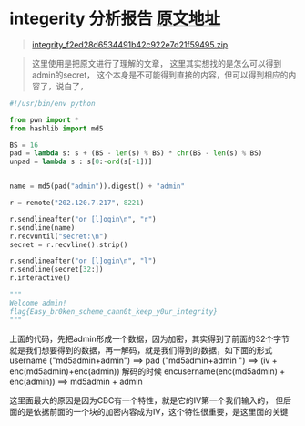 # integerity 分析报告 [原文地址](https://devcraft.io/posts/2017/03/20/integrity-0ctf.html)
> [integrity_f2ed28d6534491b42c922e7d21f59495.zip](./integrity_f2ed28d6534491b42c922e7d21f59495.zip)

> 这里使用是把原文进行了理解的文章，
> 这里其实想找的是怎么可以得到admin的secret， 这个本身是不可能得到直接的内容，但可以得到相应的内容了，说白了，
> 
```python
#!/usr/bin/env python

from pwn import *
from hashlib import md5

BS = 16
pad = lambda s: s + (BS - len(s) % BS) * chr(BS - len(s) % BS) 
unpad = lambda s : s[0:-ord(s[-1])]


name = md5(pad("admin")).digest() + "admin"

r = remote("202.120.7.217", 8221)

r.sendlineafter("or [l]ogin\n", "r")
r.sendline(name)
r.recvuntil("secret:\n")
secret = r.recvline().strip()

r.sendlineafter("or [l]ogin\n", "l")
r.sendline(secret[32:])
r.interactive()

"""
Welcome admin!
flag{Easy_br0ken_scheme_cann0t_keep_y0ur_integrity}
"""
```
上面的代码，先把admin形成一个数据，因为加密，其实得到了前面的32个字节就是我们想要得到的数据，再一解码，就是我们得到的数据，如下面的形式
username ("md5admin+admin") ==>          pad ("md5admin+admin          ")  ==> (iv + enc(md5admin)+enc(admin)) 
解码的时候
encusername(enc(md5admin) + enc(admin)) ==> md5admin + admin

这里面最大的原因是因为CBC有一个特性，就是它的IV第一个我们输入的，
但后面的是依据前面的一个块的加密内容成为IV，这个特性很重要，是这里面的关键

